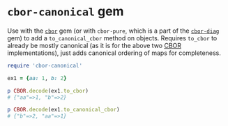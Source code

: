 # `cbor-canonical` gem

Use with the [`cbor`][cbor-ruby] gem (or with `cbor-pure`, which is a
part of the [`cbor-diag`][cbor-diag] gem) to
add a `to_canonical_cbor` method on objects.
Requires `to_cbor` to already be mostly canonical (as it is for the
above two [CBOR] implementations), just adds canonical ordering of maps
for completeness.

```ruby
require 'cbor-canonical'

ex1 = {aa: 1, b: 2}

p CBOR.decode(ex1.to_cbor)
# {"aa"=>1, "b"=>2}

p CBOR.decode(ex1.to_canonical_cbor)
# {"b"=>2, "aa"=>1}
```

[cbor-ruby]: https://github.com/cabo/cbor-ruby
[cbor-diag]: https://github.com/cabo/cbor-diag
[CBOR]: http://cbor.io
